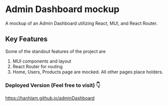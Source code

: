 # Admin Dashboard mockup

A mockup of an Admin Dashboard utilizing React, MUI, and React Router.   


## Key Features

Some of the standout features of the project are

1. MUI components and layout
2. React Router for routing
3. Home, Users, Products page are mocked.   All other pages place holders.  



### Deployed Version (Feel free to visit) 👇

https://hanhlam.github.io/adminDashboard
